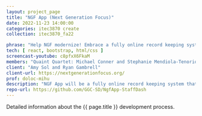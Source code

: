 ```yaml
---
layout: project_page
title: "NGF App (Next Generation Focus)"
date: 2022-11-23 14:00:00
categories: itec3870 create
collection: itec3870_fa22

phrase: "Help NGF modernize! Embrace a fully online record keeping system for students, families, volunteers and staff"
tech: [ react, bootstrap, html/css ]
screencast-youtube: c8pfxX6FkaM
members: "Quaint Quartet: Michael Conner and Stephanie Mendiola-Tenorio"
client: "Amy Sol and Ryan Gambrell"
client-url: https://nextgenerationfocus.org/
prof: doloc-mihu
description: "NGF App will be a fully online record keeping system that will enable the many students, families, volunteers, part-time employees, and board members to have access through the web. This will allow individuals, via an account system, to add and update their own records, as well as give administrators the ability to manage the records of everyone in the system."
repo-url: https://github.com/GGC-SD/NgfApp-StaffDash
---
```


Detailed information about the {{ page.title }} development process.

<!-- lightgallery -->
<script src="https://code.jquery.com/jquery-2.2.4.min.js"></script>
<script src="https://cdn.jsdelivr.net/lightgallery/1.3.7/js/lightgallery.min.js"></script>
<script src="https://cdn.jsdelivr.net/g/lg-zoom"></script>

<script type="text/javascript">
    $(document).ready(function() {
    $("body").lightGallery({
    zoom: true,
    selector: 'a#lightgallery',
    selectWithin: 'body'
    });
    });
</script>

[ggc]: http://www.ggc.edu
[gunay-ggc]: http://www.ggc.edu/about-ggc/directory/cengiz-gunay
[doloc-ggc]: http://www.ggc.edu/about-ggc/directory/anca-doloc-mihu
